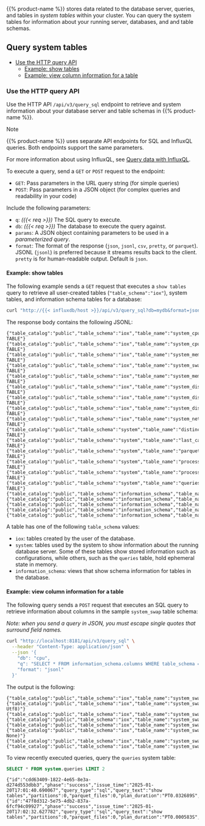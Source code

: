 <!--Shortcode-->
{{% product-name %}} stores data related to the database server, queries, and tables in _system tables_ within your cluster.
You can query the system tables for information about your running server, databases, and and table schemas.

## Query system tables

- [Use the HTTP query API](#use-the-http-query-api)
  - [Example: show tables](#example-show-tables)
  - [Example: view column information for a table](#example-view-column-information-for-a-table)

### Use the HTTP query API 

Use the HTTP API `/api/v3/query_sql` endpoint to retrieve and system information about your database server and table schemas in {{% product-name %}}.

> [!Note]
> {{% product-name %}} uses separate API endpoints for SQL and InfluxQL queries.
> Both endpoints support the same parameters.
> 
> For more information about using InfluxQL, see [Query data with InfluxQL](/influxdb3/version/query-data/influxql/).

To execute a query, send a `GET` or `POST` request to the endpoint:

- `GET`: Pass parameters in the URL query string (for simple queries)
- `POST`: Pass parameters in a JSON object (for complex queries and readability in your code)

Include the following parameters:

- `q`: _({{< req >}})_ The SQL query to execute.
- `db`: _({{< req >}})_ The database to execute the query against.
- `params`: A JSON object containing parameters to be used in a _parameterized query_.
- `format`: The format of the response (`json`, `jsonl`, `csv`, `pretty`, or `parquet`).
  JSONL (`jsonl`) is preferred because it streams results back to the client.
  `pretty` is for human-readable output. Default is `json`.

#### Example: show tables

The following example sends a `GET` request that executes a `show tables` query
to retrieve all user-created
tables (`"table_schema":"iox"`), system tables, and information schema tables
for a database:

```bash
curl "http://{{< influxdb/host >}}/api/v3/query_sql?db=mydb&format=jsonl&q=show%20tables"
```

The response body contains the following JSONL:

```jsonl
{"table_catalog":"public","table_schema":"iox","table_name":"system_cpu","table_type":"BASE TABLE"}
{"table_catalog":"public","table_schema":"iox","table_name":"system_cpu_cores","table_type":"BASE TABLE"}
{"table_catalog":"public","table_schema":"iox","table_name":"system_memory","table_type":"BASE TABLE"}
{"table_catalog":"public","table_schema":"iox","table_name":"system_swap","table_type":"BASE TABLE"}
{"table_catalog":"public","table_schema":"iox","table_name":"system_memory_faults","table_type":"BASE TABLE"}
{"table_catalog":"public","table_schema":"iox","table_name":"system_disk_usage","table_type":"BASE TABLE"}
{"table_catalog":"public","table_schema":"iox","table_name":"system_disk_io","table_type":"BASE TABLE"}
{"table_catalog":"public","table_schema":"iox","table_name":"system_disk_performance","table_type":"BASE TABLE"}
{"table_catalog":"public","table_schema":"iox","table_name":"system_network","table_type":"BASE TABLE"}
{"table_catalog":"public","table_schema":"system","table_name":"distinct_caches","table_type":"BASE TABLE"}
{"table_catalog":"public","table_schema":"system","table_name":"last_caches","table_type":"BASE TABLE"}
{"table_catalog":"public","table_schema":"system","table_name":"parquet_files","table_type":"BASE TABLE"}
{"table_catalog":"public","table_schema":"system","table_name":"processing_engine_plugins","table_type":"BASE TABLE"}
{"table_catalog":"public","table_schema":"system","table_name":"processing_engine_triggers","table_type":"BASE TABLE"}
{"table_catalog":"public","table_schema":"system","table_name":"queries","table_type":"BASE TABLE"}
{"table_catalog":"public","table_schema":"information_schema","table_name":"tables","table_type":"VIEW"}
{"table_catalog":"public","table_schema":"information_schema","table_name":"views","table_type":"VIEW"}
{"table_catalog":"public","table_schema":"information_schema","table_name":"columns","table_type":"VIEW"}
{"table_catalog":"public","table_schema":"information_schema","table_name":"df_settings","table_type":"VIEW"}
{"table_catalog":"public","table_schema":"information_schema","table_name":"schemata","table_type":"VIEW"}
```

A table has one of the following `table_schema` values:

- `iox`: tables created by the user of the database.
- `system`: tables used by the system to show information about the running database server.
  Some of these tables show stored information such as configurations,
  while others, such as the `queries` table, hold ephemeral state in memory.
- `information_schema`: views that show schema information for tables in the database.

#### Example: view column information for a table

The following query sends a `POST` request that executes an SQL query to
retrieve information about columns in the sample `system_swap` table schema:

_Note: when you send a query in JSON, you must escape single quotes
that surround field names._

```bash
curl "http://localhost:8181/api/v3/query_sql" \
  --header "Content-Type: application/json" \
  --json '{
    "db": "cpu",
    "q": "SELECT * FROM information_schema.columns WHERE table_schema = '"'iox'"' AND table_name = '"'system_swap'"'",
    "format": "jsonl"
  }'
```

The output is the following:

```jsonl
{"table_catalog":"public","table_schema":"iox","table_name":"system_swap","column_name":"free","ordinal_position":0,"is_nullable":"YES","data_type":"UInt64"}
{"table_catalog":"public","table_schema":"iox","table_name":"system_swap","column_name":"host","ordinal_position":1,"is_nullable":"NO","data_type":"Dictionary(Int32, Utf8)"}
{"table_catalog":"public","table_schema":"iox","table_name":"system_swap","column_name":"percent","ordinal_position":2,"is_nullable":"YES","data_type":"Float64","numeric_precision":24,"numeric_precision_radix":2}
{"table_catalog":"public","table_schema":"iox","table_name":"system_swap","column_name":"sin","ordinal_position":3,"is_nullable":"YES","data_type":"UInt64"}
{"table_catalog":"public","table_schema":"iox","table_name":"system_swap","column_name":"sout","ordinal_position":4,"is_nullable":"YES","data_type":"UInt64"}
{"table_catalog":"public","table_schema":"iox","table_name":"system_swap","column_name":"time","ordinal_position":5,"is_nullable":"NO","data_type":"Timestamp(Nanosecond, None)"}
{"table_catalog":"public","table_schema":"iox","table_name":"system_swap","column_name":"total","ordinal_position":6,"is_nullable":"YES","data_type":"UInt64"}
{"table_catalog":"public","table_schema":"iox","table_name":"system_swap","column_name":"used","ordinal_position":7,"is_nullable":"YES","data_type":"UInt64"}
```

To view recently executed queries, query the `queries` system table:

```SQL
SELECT * FROM system.queries LIMIT 2
```

```jsonl
{"id":"cdd63409-1822-4e65-8e3a-d274d553dbb3","phase":"success","issue_time":"2025-01-20T17:01:40.690067","query_type":"sql","query_text":"show tables","partitions":0,"parquet_files":0,"plan_duration":"PT0.032689S","permit_duration":"PT0.000202S","execute_duration":"PT0.000223S","end2end_duration":"PT0.033115S","compute_duration":"P0D","max_memory":0,"success":true,"running":false,"cancelled":false}
{"id":"47f8d312-5e75-4db2-837a-6fcf94c09927","phase":"success","issue_time":"2025-01-20T17:02:32.627782","query_type":"sql","query_text":"show tables","partitions":0,"parquet_files":0,"plan_duration":"PT0.000583S","permit_duration":"PT0.000015S","execute_duration":"PT0.000063S","end2end_duration":"PT0.000662S","compute_duration":"P0D","max_memory":0,"success":true,"running":false,"cancelled":false}
```
